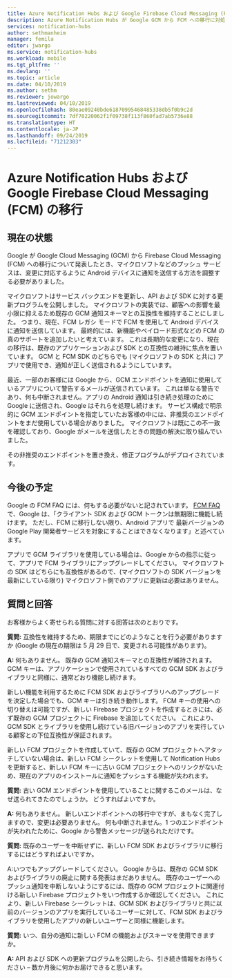 ```yaml
---
title: Azure Notification Hubs および Google Firebase Cloud Messaging (FCM) の移行
description: Azure Notification Hubs が Google GCM から FCM への移行に対処する方法について説明します。
services: notification-hubs
author: sethmanheim
manager: femila
editor: jwargo
ms.service: notification-hubs
ms.workload: mobile
ms.tgt_pltfrm: ''
ms.devlang: ''
ms.topic: article
ms.date: 04/10/2019
ms.author: sethm
ms.reviewer: jowargo
ms.lastreviewed: 04/10/2019
ms.openlocfilehash: 80eae09240bde61870995468485338db5f0b9c2d
ms.sourcegitcommit: 7df70220062f1f09738f113f860fad7ab5736e88
ms.translationtype: HT
ms.contentlocale: ja-JP
ms.lasthandoff: 09/24/2019
ms.locfileid: "71212303"
---
```

# <a name="azure-notification-hubs-and-the-google-firebase-cloud-messaging-fcm-migration"></a>Azure Notification Hubs および Google Firebase Cloud Messaging (FCM) の移行

## <a name="current-state"></a>現在の状態

Google が Google Cloud Messaging (GCM) から Firebase Cloud Messaging (FCM) への移行について発表したとき、マイクロソフトなどのプッシュ サービスは、変更に対応するように Android デバイスに通知を送信する方法を調整する必要がありました。

マイクロソフトはサービス バックエンドを更新し、API および SDK に対する更新プログラムを公開しました。 マイクロソフトの実装では、顧客への影響を最小限に抑えるため既存の GCM 通知スキーマとの互換性を維持することにしました。 つまり、現在、FCM レガシ モードで FCM を使用して Android デバイスに通知を送信しています。 最終的には、新機能やペイロード形式などの FCM の真のサポートを追加したいと考えています。 これは長期的な変更になり、現在の移行は、既存のアプリケーションおよび SDK との互換性の維持に焦点を置いています。 GCM と FCM SDK のどちらでも (マイクロソフトの SDK と共に) アプリで使用でき、通知が正しく送信されるようにしています。

最近、一部のお客様には Google から、GCM エンドポイントを通知に使用しているアプリについて警告するメールが送信されています。 これは単なる警告であり、何も中断されません。アプリの Android 通知は引き続き処理のために Google に送信され、Google はそれらを処理し続けます。 サービス構成で明示的に GCM エンドポイントを指定していたお客様の中には、非推奨のエンドポイントをまだ使用している場合がありました。 マイクロソフトは既にこの不一致を確認しており、Google がメールを送信したときの問題の解決に取り組んでいました。

その非推奨のエンドポイントを置き換え、修正プログラムがデプロイされています。

## <a name="going-forward"></a>今後の予定

Google の FCM FAQ には、何もする必要がないと記されています。 [FCM FAQ](https://developers.google.com/cloud-messaging/faq) で、Google は、「クライアント SDK および GCM トークンは無期限に機能し続けます。 ただし、FCM に移行しない限り、Android アプリで 最新バージョンの Google Play 開発者サービスを対象にすることはできなくなります」と述べています。

アプリで GCM ライブラリを使用している場合は、Google からの指示に従って、アプリで FCM ライブラリにアップグレードしてください。 マイクロソフトの SDK はどちらにも互換性があるので、(マイクロソフトの SDK バージョンを最新にしている限り) マイクロソフト側でのアプリに更新は必要はありません。

## <a name="questions-and-answers"></a>質問と回答

お客様からよく寄せられる質問に対する回答は次のとおりです。

**質問:** 互換性を維持するため、期限までにどのようなことを行う必要がありますか (Google の現在の期限は 5 月 29 日で、変更される可能性があります)。

**A:** 何もありません。 既存の GCM 通知スキーマとの互換性が維持されます。 GCM キーは、アプリケーションで使用されているすべての GCM SDK およびライブラリと同様に、通常どおり機能し続けます。

新しい機能を利用するために FCM SDK およびライブラリへのアップグレードを決定した場合でも、GCM キーは引き続き動作します。 FCM キーの使用への切り替えは可能ですが、新しい Firebase プロジェクトを作成するときには、必ず既存の GCM プロジェクトに Firebase を追加してください。 これにより、GCM SDK とライブラリを使用し続けている旧バージョンのアプリを実行している顧客との下位互換性が保証されます。

新しい FCM プロジェクトを作成していて、既存の GCM プロジェクトへアタッチしていない場合は、新しい FCM シークレットを使用して Notification Hubs を更新すると、新しい FCM キーに古い GCM プロジェクトへのリンクがないため、現在のアプリのインストールに通知をプッシュする機能が失われます。

**質問:** 古い GCM エンドポイントを使用していることに関するこのメールは、なぜ送られてきたのでしょうか。 どうすればよいですか。

**A:** 何もありません。 新しいエンドポイントへの移行中ですが、まもなく完了しますので、変更は必要ありません。 何も中断されません。1 つのエンドポイントが失われたために、Google から警告メッセージが送られただけです。

**質問:** 既存のユーザーを中断せずに、新しい FCM SDK およびライブラリに移行するにはどうすればよいですか。

A:いつでもアップグレードしてください。 Google からは、既存の GCM SDK およびライブラリの廃止に関する発表はまだありません。 既存のユーザーへのプッシュ通知を中断しないようにするには、既存の GCM プロジェクトに関連付ける新しい Firebase プロジェクトをいつ作成するか確認してください。 これにより、新しい Firebase シークレットは、GCM SDK およびライブラリと共に以前のバージョンのアプリを実行しているユーザーに対して、FCM SDK およびライブラリを使用したアプリの新しいユーザーと同様に機能します。

**質問:** いつ、自分の通知に新しい FCM の機能およびスキーマを使用できますか。

**A:** API および SDK への更新プログラムを公開したら、引き続き情報をお待ちください – 数か月後に何かお届けできると思います。
